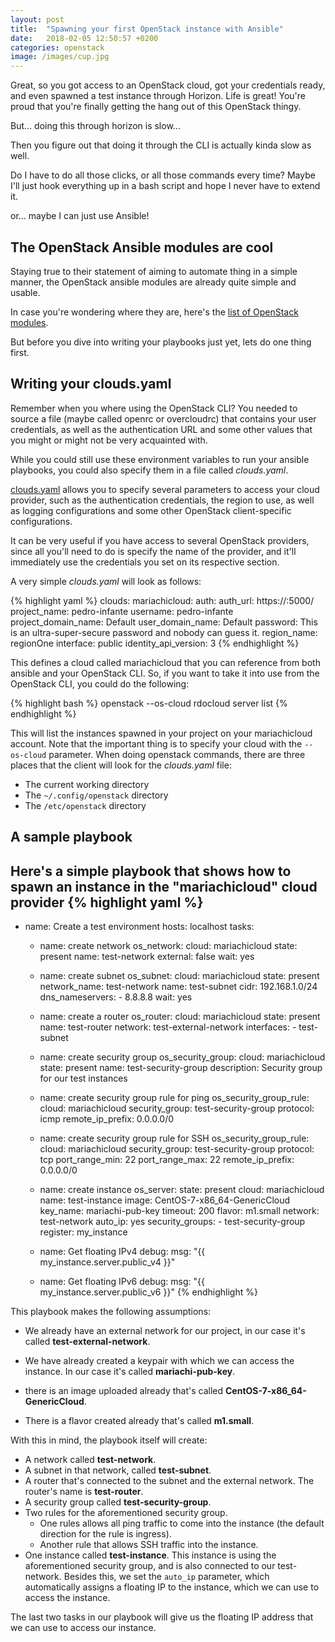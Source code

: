 ```yaml
---
layout: post
title:  "Spawning your first OpenStack instance with Ansible"
date:   2018-02-05 12:50:57 +0200
categories: openstack
image: /images/cup.jpg
---
```


Great, so you got access to an OpenStack cloud, got your credentials ready, and
even spawned a test instance through Horizon. Life is great! You're proud that
you're finally getting the hang out of this OpenStack thingy.

But... doing this through horizon is slow...

Then you figure out that doing it through the CLI is actually kinda slow as
well.

Do I have to do all those clicks, or all those commands every time? Maybe I'll
just hook everything up in a bash script and hope I never have to extend it.

or... maybe I can just use Ansible!

The OpenStack Ansible modules are cool
--------------------------------------

Staying true to their statement of aiming to automate thing in a simple manner,
the OpenStack ansible modules are already quite simple and usable.

In case you're wondering where they are, here's the
[list of OpenStack modules][modules].

But before you dive into writing your playbooks just yet, lets do one thing
first.

Writing your clouds.yaml
------------------------

Remember when you where using the OpenStack CLI? You needed to source a file
(maybe called openrc or overcloudrc) that contains your user credentials, as
well as the authentication URL and some other values that you might or might
not be very acquainted with.

While you could still use these environment variables to run your
ansible playbooks, you could also specify them in a file called *clouds.yaml*.

[clouds.yaml][clouds-yaml] allows you to specify several parameters to access
your cloud provider, such as the authentication credentials, the region to use,
as well as logging configurations and some other OpenStack client-specific
configurations.

It can be very useful if you have access to several OpenStack providers, since
all you'll need to do is specify the name of the provider, and it'll
immediately use the credentials you set on its respective section.

A very simple *clouds.yaml* will look as follows:

{% highlight yaml %}
clouds:
  mariachicloud:
    auth:
      auth_url: https://:5000/
      project_name: pedro-infante
      username: pedro-infante
      project_domain_name: Default
      user_domain_name: Default
      password: This is an ultra-super-secure password and nobody can guess it.
    region_name: regionOne
    interface: public
    identity_api_version: 3
{% endhighlight %}

This defines a cloud called mariachicloud that you can reference from both ansible
and your OpenStack CLI. So, if you want to take it into use from the OpenStack
CLI, you could do the following:

{% highlight bash %}
openstack --os-cloud rdocloud server list
{% endhighlight %}

This will list the instances spawned in your project on your mariachicloud
account. Note that the important thing is to specify your cloud with the
``--os-cloud`` parameter. When doing openstack commands, there are three places
that the client will look for the *clouds.yaml* file:

* The current working directory
* The ``~/.config/openstack`` directory
* The ``/etc/openstack`` directory

A sample playbook
-----------------

Here's a simple playbook that shows how to spawn an instance in the
"mariachicloud" cloud provider
{% highlight yaml %}
---
- name: Create a test environment
  hosts: localhost
  tasks:
    - name: create network
      os_network:
        cloud: mariachicloud
        state: present
        name: test-network
        external: false
        wait: yes

    - name: create subnet
      os_subnet:
        cloud: mariachicloud
        state: present
        network_name: test-network
        name: test-subnet
        cidr: 192.168.1.0/24
        dns_nameservers:
          - 8.8.8.8
        wait: yes

    - name: create a router
      os_router:
        cloud: mariachicloud
        state: present
        name: test-router
        network: test-external-network
        interfaces:
          - test-subnet

    - name: create security group
      os_security_group:
        cloud: mariachicloud
        state: present
        name: test-security-group
        description: Security group for our test instances

    - name: create security group rule for ping
      os_security_group_rule:
        cloud: mariachicloud
        security_group: test-security-group
        protocol: icmp
        remote_ip_prefix: 0.0.0.0/0

    - name: create security group rule for SSH
      os_security_group_rule:
        cloud: mariachicloud
        security_group: test-security-group
        protocol: tcp
        port_range_min: 22
        port_range_max: 22
        remote_ip_prefix: 0.0.0.0/0

    - name: create instance
      os_server:
        state: present
        cloud: mariachicloud
        name: test-instance
        image: CentOS-7-x86_64-GenericCloud
        key_name: mariachi-pub-key
        timeout: 200
        flavor: m1.small
        network: test-network
        auto_ip: yes
        security_groups:
          - test-security-group
      register:
        my_instance

    - name: Get floating IPv4
      debug:
        msg: "{{ my_instance.server.public_v4 }}"

    - name: Get floating IPv6
      debug:
        msg: "{{ my_instance.server.public_v6 }}"
{% endhighlight %}

This playbook makes the following assumptions:

* We already have an external network for our project, in our case it's called
  **test-external-network**.

* We have already created a keypair with which we can access the instance. In
  our case it's called **mariachi-pub-key**.

* there is an image uploaded already that's called
  **CentOS-7-x86_64-GenericCloud**.

* There is a flavor created already that's called **m1.small**.

With this in mind, the playbook itself will create:

* A network called **test-network**.
* A subnet in that network, called **test-subnet**.
* A router that's connected to the subnet and the external network. The
  router's name is **test-router**.
* A security group called **test-security-group**.
* Two rules for the aforementioned security group.
  - One rules allows all ping traffic to come into the instance (the default
    direction for the rule is ingress).
  - Another rule that allows SSH traffic into the instance.
* One instance called **test-instance**. This instance is using the
  aforementioned security group, and is also connected to our test-network.
  Besides this, we set the ``auto_ip`` parameter, which automatically assigns a
  floating IP to the instance, which we can use to access the instance.

The last two tasks in our playbook will give us the floating IP address that we
can use to access our instance.

[modules]: http://docs.ansible.com/ansible/latest/list_of_cloud_modules.html#openstack
[clouds-yaml]: https://docs.openstack.org/python-openstackclient/latest/configuration/index.html
